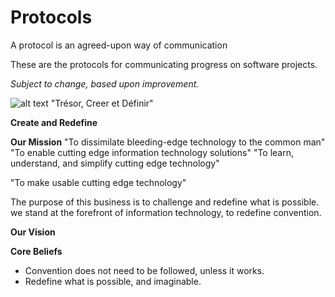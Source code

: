 # Protocols
A protocol is an agreed-upon way of communication

These are the protocols for communicating progress on software projects.

*Subject to change, based upon improvement.*


![alt text](http://www.wallquotes.com/sites/default/files/styles/uc_canvas/public/arts0164-94.png?itok=XruZUAfU) "Trésor, Creer et Définir"

**Create and Redefine**


**Our Mission**
"To dissimilate bleeding-edge technology to the common man"
"To enable cutting edge information technology solutions"
"To learn, understand, and simplify cutting edge technology"

"To make usable cutting edge technology"

The purpose of this business is to challenge and redefine what is possible.  we stand at the forefront of information technology, to redefine convention.



**Our Vision**



**Core Beliefs**
- Convention does not need to be followed, unless it works.
- Redefine what is possible, and imaginable.
